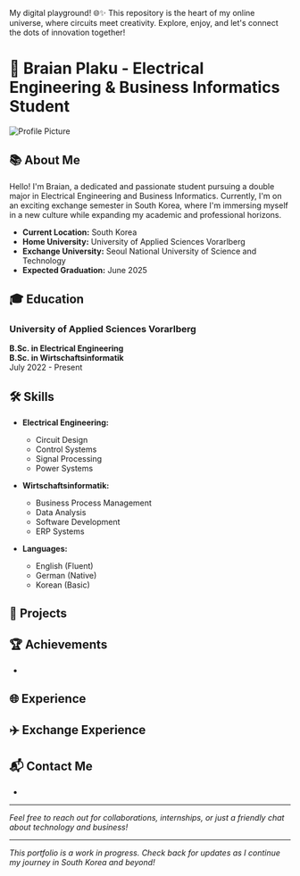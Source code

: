 My digital playground! 🌐✨ This repository is the heart of my online universe, where circuits meet creativity. Explore, enjoy, and let's connect the dots of innovation together!

# 🌟 Braian Plaku - Electrical Engineering & Business Informatics Student

![Profile Picture](profile-picture-url)

## 📚 About Me

Hello! I'm Braian, a dedicated and passionate student pursuing a double major in Electrical Engineering and Business Informatics. Currently, I'm on an exciting exchange semester in South Korea, where I'm immersing myself in a new culture while expanding my academic and professional horizons.

- **Current Location:** South Korea
- **Home University:** University of Applied Sciences Vorarlberg
- **Exchange University:** Seoul National University of Science and Technology
- **Expected Graduation:** June 2025

## 🎓 Education

### University of Applied Sciences Vorarlberg
**B.Sc. in Electrical Engineering**  
**B.Sc. in Wirtschaftsinformatik**  
July 2022 - Present


## 🛠️ Skills

- **Electrical Engineering:**
  - Circuit Design
  - Control Systems
  - Signal Processing
  - Power Systems

- **Wirtschaftsinformatik:**
  - Business Process Management
  - Data Analysis
  - Software Development
  - ERP Systems

- **Languages:**
  - English (Fluent)
  - German (Native)
  - Korean (Basic)

## 💼 Projects

### 

## 🏆 Achievements

- 

## 🌐 Experience

###

## ✈️ Exchange Experience



## 📬 Contact Me

- 

---

*Feel free to reach out for collaborations, internships, or just a friendly chat about technology and business!*

---

*This portfolio is a work in progress. Check back for updates as I continue my journey in South Korea and beyond!*
